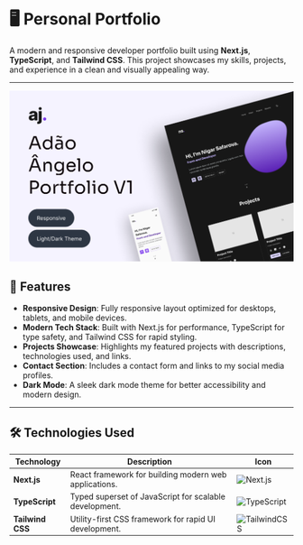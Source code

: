 # 🖥️ Personal Portfolio

A modern and responsive developer portfolio built using **Next.js**, **TypeScript**, and **Tailwind CSS**. This project showcases my skills, projects, and experience in a clean and visually appealing way.

---

<img src="./assets/Cover.png"/>

## 🚀 Features

- **Responsive Design**: Fully responsive layout optimized for desktops, tablets, and mobile devices.
- **Modern Tech Stack**: Built with Next.js for performance, TypeScript for type safety, and Tailwind CSS for rapid styling.
- **Projects Showcase**: Highlights my featured projects with descriptions, technologies used, and links.
- **Contact Section**: Includes a contact form and links to my social media profiles.
- **Dark Mode**: A sleek dark mode theme for better accessibility and modern design.

---

## 🛠️ Technologies Used

| Technology         | Description                                          | Icon                                                                                      |
|---------------------|------------------------------------------------------|------------------------------------------------------------------------------------------|
| **Next.js**        | React framework for building modern web applications. | ![Next.js](https://img.shields.io/badge/-Next.Js-05122A?style=flat&logo=next.js)         |
| **TypeScript**     | Typed superset of JavaScript for scalable development. | ![TypeScript](https://img.shields.io/badge/-Typescript-05122A?style=flat&logo=typescript)|
| **Tailwind CSS**   | Utility-first CSS framework for rapid UI development. | ![TailwindCSS](https://img.shields.io/badge/-TailwindCSS-05122A?style=flat&logo=tailwindcss)|

